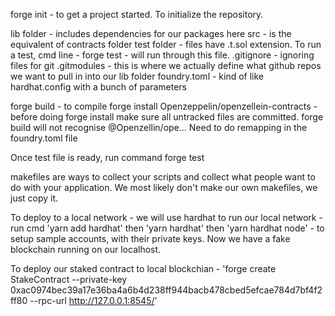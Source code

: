forge init - to get a project started. To initialize the repository.

lib folder - includes dependencies for our packages here
src - is the equivalent of contracts folder
test folder - files have .t.sol extension. To run a test, cmd line - forge test - will run through this file.
.gitignore - ignoring files for git
.gitmodules - this is where we actually define what github repos we want to pull in into our lib folder
foundry.toml - kind of like hardhat.config with a bunch of parameters

forge build - to compile
forge install Openzeppelin/openzellein-contracts - before doing forge install make sure all untracked files are committed.
forge build will not recognise @Openzellin/ope... Need to do remapping in the foundry.toml file

Once test file is ready, run command forge test

makefiles are ways to collect your scripts and collect what people want to do with your application. We most likely don't make our own makefiles, we just copy it.

To deploy to a local network - we will use hardhat to run our local network - run cmd 'yarn add hardhat'
then 'yarn hardhat'
then 'yarn hardhat node' - to setup sample accounts, with their private keys. Now we have a fake blockchain running on our localhost.

To deploy our staked contract to local blockchian - 'forge create StakeContract --private-key 0xac0974bec39a17e36ba4a6b4d238ff944bacb478cbed5efcae784d7bf4f2ff80 --rpc-url http://127.0.0.1:8545/'
